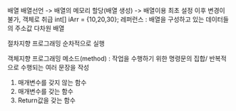 ﻿배열
배열선언 -> 배열의 메모리 할당(배열 생성) -> 배열이용
최초 설정 이후 변경이 불가, 객체로 취급
int[] iArr = {10,20,30};
레퍼런스 : 배열을 구성하고 있는 데이터들의 주소값
다차원 배열

절차지향 프로그래밍
순차적으로 실행

객체지향 프로그래밍
메소드(method) : 작업을 수행하기 위한 명령문의 집합/ 반복적으로 수행되는 여러 문장을 작성
1. 매개변수를 갖지 않는 함수
2. 매개변수를 갖는 함수
3. Return값을 갖는 함수

